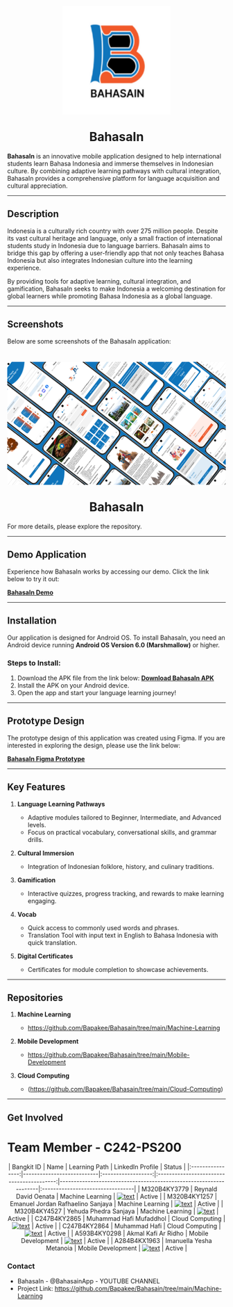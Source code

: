 <h1 align="center">
  <img align="center" src="Machine-Learning\images\logoBahasain.png"  width="250" height="250"></img>
<br><br>
BahasaIn
</h1>

**BahasaIn** is an innovative mobile application designed to help international students learn Bahasa Indonesia and immerse themselves in Indonesian culture. By combining adaptive learning pathways with cultural integration, BahasaIn provides a comprehensive platform for language acquisition and cultural appreciation. 

---

## **Description**

Indonesia is a culturally rich country with over 275 million people. Despite its vast cultural heritage and language, only a small fraction of international students study in Indonesia due to language barriers. BahasaIn aims to bridge this gap by offering a user-friendly app that not only teaches Bahasa Indonesia but also integrates Indonesian culture into the learning experience.

By providing tools for adaptive learning, cultural integration, and gamification, BahasaIn seeks to make Indonesia a welcoming destination for global learners while promoting Bahasa Indonesia as a global language.

---

## **Screenshots**

Below are some screenshots of the BahasaIn application:
<h1 align="center">
  <img align="center" src="Mobile-Development/images/BahasaInn.png" width="800" alt="BahasaIn Logo">
  <br><br>
  BahasaIn
</h1>
For more details, please explore the repository.

---

## **Demo Application**

Experience how BahasaIn works by accessing our demo. Click the link below to try it out:

[**BahasaIn Demo**](https://drive.google.com/drive/folders/1KnjGOB15UTbZB9CBe5dlpt7yhctsj7E7?usp=sharing)

---

## **Installation**

Our application is designed for Android OS. To install BahasaIn, you need an Android device running **Android OS Version 6.0 (Marshmallow)** or higher.

### **Steps to Install:**
1. Download the APK file from the link below:
   [**Download BahasaIn APK**](https://bit.ly/Bahasain-app)
2. Install the APK on your Android device.
3. Open the app and start your language learning journey!

---

## **Prototype Design**

The prototype design of this application was created using Figma. If you are interested in exploring the design, please use the link below:

[**BahasaIn Figma Prototype**](https://www.figma.com/proto/Og6W2yoHzeDcjnPw67bnyj/UI-Applications?node-id=224-1379&t=KdWJnlwoWpSsdune-1&starting-point-node-id=224%3A1379)

---

## **Key Features**

1. **Language Learning Pathways**  
   - Adaptive modules tailored to Beginner, Intermediate, and Advanced levels.
   - Focus on practical vocabulary, conversational skills, and grammar drills.

2. **Cultural Immersion**  
   - Integration of Indonesian folklore, history, and culinary traditions.

3. **Gamification**  
   - Interactive quizzes, progress tracking, and rewards to make learning engaging.

4. **Vocab**  
   - Quick access to commonly used words and phrases.
   - Translation Tool with input text in English to Bahasa Indonesia with quick translation.

5. **Digital Certificates**  
   - Certificates for module completion to showcase achievements.
  

---

## **Repositories**

1. **Machine Learning**
   - https://github.com/Bapakee/Bahasain/tree/main/Machine-Learning
   
3. **Mobile Development**
   - https://github.com/Bapakee/Bahasain/tree/main/Mobile-Development
   
5. **Cloud Computing**
   - (https://github.com/Bapakee/Bahasain/tree/main/Cloud-Computing)


---

## **Get Involved**

# Team Member - C242-PS200
<div align="center">
  
| Bangkit ID       |           Name            |   Learning Path    | LinkedIn Profile | Status |
|:----------------:|---------------------------|:------------------:|:-----------------------------------------:|-------------------------------------------------------------------|:---------------------------------|
| M320B4KY3779     | Reynald David Oenata  | Machine Learning  | [![text](https://img.shields.io/badge/LinkedIn-0077B5?style=for-the-badge&logo=linkedin&logoColor=white)](https://www.linkedin.com/in/reynald-david-oenata-22b0922b2/) | Active |
| M320B4KY1257     | Emanuel Jordan Rafhaelino Sanjaya   | Machine Learning | [![text](https://img.shields.io/badge/LinkedIn-0077B5?style=for-the-badge&logo=linkedin&logoColor=white)](https://www.linkedin.com/in/emanueljordann/) | Active |
| M320B4KY4527     | Yehuda Phedra Sanjaya  | Machine Learning   | [![text](https://img.shields.io/badge/LinkedIn-0077B5?style=for-the-badge&logo=linkedin&logoColor=white)](https://www.linkedin.com/in/yehuda-phedra-sanjaya-108353330/) | Active |
| C247B4KY2865     | Muhammad Hafi Mufaddhol    | Cloud Computing    | [![text](https://img.shields.io/badge/LinkedIn-0077B5?style=for-the-badge&logo=linkedin&logoColor=white)](https://www.linkedin.com/in/muhammad-hafi-mufaddhol-720b521ba/) | Active |
| C247B4KY2864     | Muhammad Hafi           | Cloud Computing | [![text](https://img.shields.io/badge/LinkedIn-0077B5?style=for-the-badge&logo=linkedin&logoColor=white)](https://www.linkedin.com/in/muhammad-hafi/) | Active |
| A593B4KY0298     | Akmal Kafi Ar Ridho             | Mobile Development | [![text](https://img.shields.io/badge/LinkedIn-0077B5?style=for-the-badge&logo=linkedin&logoColor=white)](https://www.linkedin.com/in/akmalkv) | Active |
| A284B4KX1963     | Imanuella Yesha Metanoia | Mobile Development   | [![text](https://img.shields.io/badge/LinkedIn-0077B5?style=for-the-badge&logo=linkedin&logoColor=white)](https://www.linkedin.com/in/imanuellaym) | Active |

</div>

### Contact
- BahasaIn - @BahasainApp - YOUTUBE CHANNEL
- Project Link: https://github.com/Bapakee/Bahasain/tree/main/Machine-Learning
